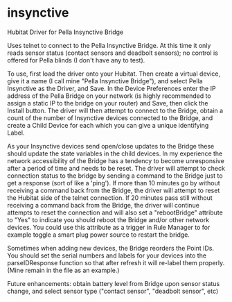 # insynctive
Hubitat Driver for Pella Insynctive Bridge

Uses telnet to connect to the Pella Insynctive Bridge.  At this time it only reads sensor status (contact sensors and deadbolt sensors); no control is offered for Pella blinds (I don't have any to test).

To use, first load the driver onto your Hubitat.  Then create a virtual device, give it a name (I call mine "Pella Insynctive Bridge"), and select Pella Insynctive as the Driver, and Save.  In the Device Preferences enter the IP address of the Pella Bridge on your network (is highly recommended to assign a static IP to the bridge on your router) and Save, then click the Install button.  The driver will then attempt to connect to the Bridge, obtain a count of the number of Insynctive devices connected to the Bridge, and create a Child Device for each which you can give a unique identifying Label.

As your Insynctive devices send open/close updates to the Bridge these should update the state variables in the child devices.  In my experience the network accessibility of the Bridge has a tendency to become unresponsive after a period of time and needs to be reset.  The driver will attempt to check connection status to the bridge by sending a command to the Bridge just to get a response (sort of like a 'ping').  If more than 10 minutes go by without receiving a command back from the Bridge, the driver will attempt to reset the Hubitat side of the telnet connection.  If 20 minutes pass still without receiving a command back from the Bridge, the driver will continue attempts to reset the connection and will also set a "rebootBridge" attribute to "Yes" to indicate you should reboot the Bridge and/or other network devices.  You could use this attribute as a trigger in Rule Manager to for example toggle a smart plug power source to restart the bridge.

Sometimes when adding new devices, the Bridge reorders the Point IDs.  You should set the serial numbers and labels for your devices into the parseIDResponse function so that after refresh it will re-label them properly.  (Mine remain in the file as an example.)

Future enhancements: obtain battery level from Bridge upon sensor status change, and select sensor type ("contact sensor", "deadbolt sensor", etc)
